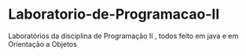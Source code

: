 # Laboratorio-de-Programacao-II
Laboratórios da disciplina de Programação II , todos feito em java e em Orientação a Objetos 
